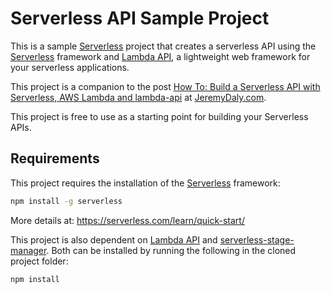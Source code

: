 # Serverless API Sample Project

This is a sample [Serverless](https://serverless.com) project that creates a serverless API using the [Serverless](https://serverless.com) framework and [Lambda API](https://github.com/jeremydaly/lambda-api), a lightweight web framework for your serverless applications.

This project is a companion to the post [How To: Build a Serverless API with Serverless, AWS Lambda and lambda-api](https://www.jeremydaly.com/build-serverless-api-serverless-aws-lambda-lambda-api) at [JeremyDaly.com](https://www.jeremydaly.com).

This project is free to use as a starting point for building your Serverless APIs.

## Requirements
This project requires the installation of the [Serverless](https://serverless.com) framework:

```bash
npm install -g serverless
```
More details at: https://serverless.com/learn/quick-start/

This project is also dependent on [Lambda API](https://github.com/jeremydaly/lambda-api) and [serverless-stage-manager](https://github.com/jeremydaly/serverless-stage-manager). Both can be installed by running the following in the cloned project folder:

```bash
npm install
```
